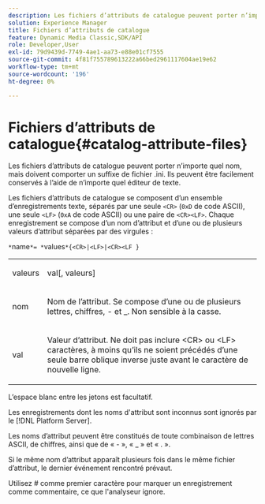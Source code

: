 ```yaml
---
description: Les fichiers d’attributs de catalogue peuvent porter n’importe quel nom, mais doivent comporter un suffixe de fichier .ini. Ils peuvent être facilement conservés à l’aide de n’importe quel éditeur de texte.
solution: Experience Manager
title: Fichiers d’attributs de catalogue
feature: Dynamic Media Classic,SDK/API
role: Developer,User
exl-id: 79d9439d-7749-4ae1-aa73-e88e01cf7555
source-git-commit: 4f81f755789613222a66bed2961117604ae19e62
workflow-type: tm+mt
source-wordcount: '196'
ht-degree: 0%

---
```


# Fichiers d’attributs de catalogue{#catalog-attribute-files}

Les fichiers d’attributs de catalogue peuvent porter n’importe quel nom, mais doivent comporter un suffixe de fichier .ini. Ils peuvent être facilement conservés à l’aide de n’importe quel éditeur de texte.

Les fichiers d’attributs de catalogue se composent d’un ensemble d’enregistrements texte, séparés par une seule `<CR>` (`0xD` de code ASCII), une seule `<LF>` (`0xA` de code ASCII) ou une paire de `<CR><LF>`. Chaque enregistrement se compose d’un nom d’attribut et d’une ou de plusieurs valeurs d’attribut séparées par des virgules :

`*`name`*= *`values`*{<CR>|<LF>|<CR><LF }`

<table id="simpletable_0F879121670046AE9414298725961303"> 
 <tr class="strow"> 
  <td class="stentry"> <p><span class="varname"> valeurs </span> </p> </td> 
  <td class="stentry"> <p><span class="codeph"> <span class="varname"> val</span>[,<span class="varname"> valeurs</span>]</span> </p> </td> 
 </tr> 
 <tr class="strow"> 
  <td class="stentry"> <p><span class="varname"> nom </span> </p> </td> 
  <td class="stentry"> <p>Nom de l’attribut. Se compose d’une ou de plusieurs lettres, chiffres, - et _. Non sensible à la casse. </p></td> 
 </tr> 
 <tr class="strow"> 
  <td class="stentry"> <p><span class="varname"> val</span> </p></td> 
  <td class="stentry"> <p>Valeur d’attribut. Ne doit pas inclure <span class="codeph"> &lt;CR&gt;</span> ou <span class="codeph"> &lt;LF&gt;</span> caractères, à moins qu’ils ne soient précédés d’une seule barre oblique inverse juste avant le caractère de nouvelle ligne. </p></td> 
 </tr> 
</table>

L’espace blanc entre les jetons est facultatif.

Les enregistrements dont les noms d&#39;attribut sont inconnus sont ignorés par le [!DNL Platform Server].

Les noms d’attribut peuvent être constitués de toute combinaison de lettres ASCII, de chiffres, ainsi que de « - », « _ » et « . ».

Si le même nom d’attribut apparaît plusieurs fois dans le même fichier d’attribut, le dernier événement rencontré prévaut.

Utilisez # comme premier caractère pour marquer un enregistrement comme commentaire, ce que l&#39;analyseur ignore.
